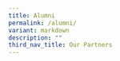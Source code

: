 ```yaml
---
title: Alumni
permalink: /alumni/
variant: markdown
description: ""
third_nav_title: Our Partners
---
```

